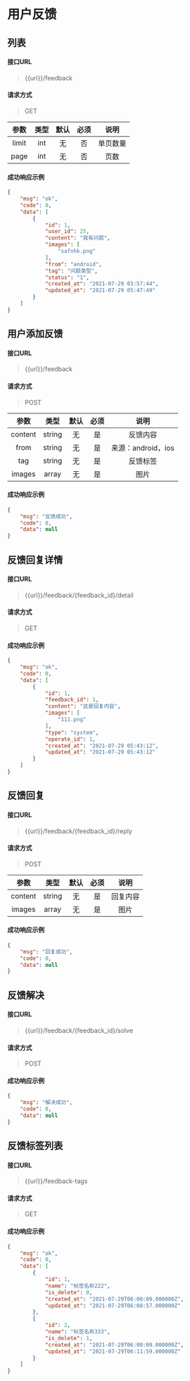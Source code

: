 # 用户反馈

## 列表

#### 接口URL
> {{url}}/feedback

#### 请求方式
> GET

|    参数    |    类型    | 默认 | 必须 |           说明           |
| :--------: | :--------: | :--: | :--: | :----------------------: |
|  limit  |   int   |  无  |  否  |          单页数量          |
|   page   |    int     |  无  |  否  | 页数 |

#### 成功响应示例

```json
{
    "msg": "ok",
    "code": 0,
    "data": [
        {
            "id": 1,
            "user_id": 25,
            "content": "我有问题",
            "images": [
                "safnhk.png"
            ],
            "from": "android",
            "tag": "问题类型",
            "status": "1",
            "created_at": "2021-07-29 03:57:44",
            "updated_at": "2021-07-29 05:47:49"
        }
    ]
}

```

## 用户添加反馈

#### 接口URL
> {{url}}/feedback

#### 请求方式
> POST

|  参数   |  类型  | 默认 | 必须 |   说明   |
| :-----: | :----: | :--: | :--: | :------: |
| content | string |  无  |  是  | 反馈内容 |
| from  | string  |  无  |  是 |来源：android，ios   |
| tag  | string  |  无  |  是  |反馈标签  |
| images  | array  |  无  |  是  |图片  |

#### 成功响应示例

```json
{
    "msg": "反馈成功",
    "code": 0,
    "data": null
}
```

## 反馈回复详情

#### 接口URL
> {{url}}/feedback/{feedback_id}/detail

#### 请求方式
> GET

#### 成功响应示例

```json
{
    "msg": "ok",
    "code": 0,
    "data": [
        {
            "id": 1,
            "feedback_id": 1,
            "content": "这是回复内容",
            "images": [
                "111.png"
            ],
            "type": "system",
            "operate_id": 1,
            "created_at": "2021-07-29 05:43:12",
            "updated_at": "2021-07-29 05:43:12"
        }
    ]
}
```

## 反馈回复

#### 接口URL
> {{url}}/feedback/{feedback_id}/reply

#### 请求方式
> POST

|  参数   |  类型  | 默认 | 必须 |   说明   |
| :-----: | :----: | :--: | :--: | :------: |
| content | string |  无  |  是  | 回复内容 |
| images  | array  |  无  |  是  |图片  |
#### 成功响应示例

```json
{
    "msg": "回复成功",
    "code": 0,
    "data": null
}
```

## 反馈解决

#### 接口URL
> {{url}}/feedback/{feedback_id}/solve

#### 请求方式
> POST

#### 成功响应示例

```json
{
    "msg": "解决成功",
    "code": 0,
    "data": null
}
```
## 反馈标签列表

#### 接口URL
> {{url}}/feedback-tags

#### 请求方式
> GET

#### 成功响应示例

```json
{
    "msg": "ok",
    "code": 0,
    "data": [
        {
            "id": 1,
            "name": "标签名称222",
            "is_delete": 0,
            "created_at": "2021-07-29T06:00:09.000000Z",
            "updated_at": "2021-07-29T06:08:57.000000Z"
        },
        {
            "id": 2,
            "name": "标签名称333",
            "is_delete": 1,
            "created_at": "2021-07-29T06:00:09.000000Z",
            "updated_at": "2021-07-29T06:11:59.000000Z"
        }
    ]
}
```